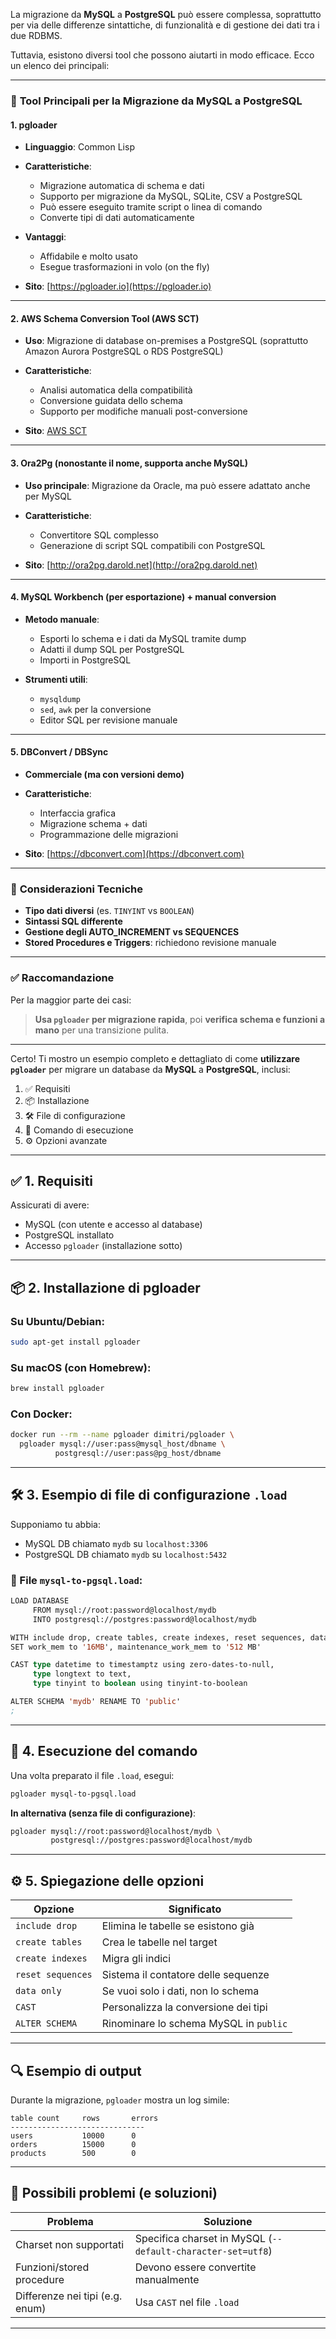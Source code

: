 La migrazione da **MySQL** a **PostgreSQL** può essere complessa, soprattutto per via delle differenze sintattiche, di funzionalità e di gestione dei dati tra i due RDBMS. 

Tuttavia, esistono diversi tool che possono aiutarti in modo efficace. Ecco un elenco dei principali:

---

### 🔧 **Tool Principali per la Migrazione da MySQL a PostgreSQL**

#### 1. **pgloader**

* **Linguaggio**: Common Lisp
* **Caratteristiche**:

  * Migrazione automatica di schema e dati
  * Supporto per migrazione da MySQL, SQLite, CSV a PostgreSQL
  * Può essere eseguito tramite script o linea di comando
  * Converte tipi di dati automaticamente
* **Vantaggi**:

  * Affidabile e molto usato
  * Esegue trasformazioni in volo (on the fly)
* **Sito**: [https://pgloader.io](https://pgloader.io)

---

#### 2. **AWS Schema Conversion Tool (AWS SCT)**

* **Uso**: Migrazione di database on-premises a PostgreSQL (soprattutto Amazon Aurora PostgreSQL o RDS PostgreSQL)
* **Caratteristiche**:

  * Analisi automatica della compatibilità
  * Conversione guidata dello schema
  * Supporto per modifiche manuali post-conversione
* **Sito**: [AWS SCT](https://aws.amazon.com/dms/schema-conversion-tool/)

---

#### 3. **Ora2Pg** (nonostante il nome, supporta anche MySQL)

* **Uso principale**: Migrazione da Oracle, ma può essere adattato anche per MySQL
* **Caratteristiche**:

  * Convertitore SQL complesso
  * Generazione di script SQL compatibili con PostgreSQL
* **Sito**: [http://ora2pg.darold.net](http://ora2pg.darold.net)

---

#### 4. **MySQL Workbench (per esportazione) + manual conversion**

* **Metodo manuale**:

  * Esporti lo schema e i dati da MySQL tramite dump
  * Adatti il dump SQL per PostgreSQL
  * Importi in PostgreSQL
* **Strumenti utili**:

  * `mysqldump`
  * `sed`, `awk` per la conversione
  * Editor SQL per revisione manuale

---

#### 5. **DBConvert / DBSync**

* **Commerciale (ma con versioni demo)**
* **Caratteristiche**:

  * Interfaccia grafica
  * Migrazione schema + dati
  * Programmazione delle migrazioni
* **Sito**: [https://dbconvert.com](https://dbconvert.com)

---

### 🧠 **Considerazioni Tecniche**

* **Tipo dati diversi** (es. `TINYINT` vs `BOOLEAN`)
* **Sintassi SQL differente**
* **Gestione degli AUTO\_INCREMENT vs SEQUENCES**
* **Stored Procedures e Triggers**: richiedono revisione manuale

---

### ✅ **Raccomandazione**

Per la maggior parte dei casi:

> **Usa `pgloader` per migrazione rapida**, poi **verifica schema e funzioni a mano** per una transizione pulita.

---

Certo! Ti mostro un esempio completo e dettagliato di come **utilizzare `pgloader`** per migrare un database da **MySQL** a **PostgreSQL**, inclusi:

1. ✅ Requisiti
2. 📦 Installazione
3. 🛠️ File di configurazione
4. 🚀 Comando di esecuzione
5. ⚙️ Opzioni avanzate

---

## ✅ 1. **Requisiti**

Assicurati di avere:

* MySQL (con utente e accesso al database)
* PostgreSQL installato
* Accesso `pgloader` (installazione sotto)

---

## 📦 2. **Installazione di pgloader**

### Su **Ubuntu/Debian**:

```bash
sudo apt-get install pgloader
```

### Su **macOS** (con Homebrew):

```bash
brew install pgloader
```

### Con **Docker**:

```bash
docker run --rm --name pgloader dimitri/pgloader \
  pgloader mysql://user:pass@mysql_host/dbname \
          postgresql://user:pass@pg_host/dbname
```

---

## 🛠️ 3. **Esempio di file di configurazione `.load`**

Supponiamo tu abbia:

* MySQL DB chiamato `mydb` su `localhost:3306`
* PostgreSQL DB chiamato `mydb` su `localhost:5432`

### 📝 File `mysql-to-pgsql.load`:

```lisp
LOAD DATABASE
     FROM mysql://root:password@localhost/mydb
     INTO postgresql://postgres:password@localhost/mydb

WITH include drop, create tables, create indexes, reset sequences, data only
SET work_mem to '16MB', maintenance_work_mem to '512 MB'

CAST type datetime to timestamptz using zero-dates-to-null,
     type longtext to text,
     type tinyint to boolean using tinyint-to-boolean

ALTER SCHEMA 'mydb' RENAME TO 'public'
;
```

---

## 🚀 4. **Esecuzione del comando**

Una volta preparato il file `.load`, esegui:

```bash
pgloader mysql-to-pgsql.load
```

**In alternativa (senza file di configurazione)**:

```bash
pgloader mysql://root:password@localhost/mydb \
         postgresql://postgres:password@localhost/mydb
```

---

## ⚙️ 5. **Spiegazione delle opzioni**

| Opzione           | Significato                            |
| ----------------- | -------------------------------------- |
| `include drop`    | Elimina le tabelle se esistono già     |
| `create tables`   | Crea le tabelle nel target             |
| `create indexes`  | Migra gli indici                       |
| `reset sequences` | Sistema il contatore delle sequenze    |
| `data only`       | Se vuoi solo i dati, non lo schema     |
| `CAST`            | Personalizza la conversione dei tipi   |
| `ALTER SCHEMA`    | Rinominare lo schema MySQL in `public` |

---

## 🔍 Esempio di output

Durante la migrazione, `pgloader` mostra un log simile:

```
table count     rows       errors
------------------------------
users           10000      0
orders          15000      0
products        500        0
```

---

## 🛑 Possibili problemi (e soluzioni)

| Problema                        | Soluzione                                                   |
| ------------------------------- | ----------------------------------------------------------- |
| Charset non supportati          | Specifica charset in MySQL (`--default-character-set=utf8`) |
| Funzioni/stored procedure       | Devono essere convertite manualmente                        |
| Differenze nei tipi (e.g. enum) | Usa `CAST` nel file `.load`                                 |

---

